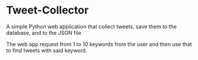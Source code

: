 # Tweet-Collector
A simple Python web application that collect tweets, save them to the database, and to the JSON file

The web app request from 1 to 10 keywords from the user and then use that to find tweets with said keyword.
